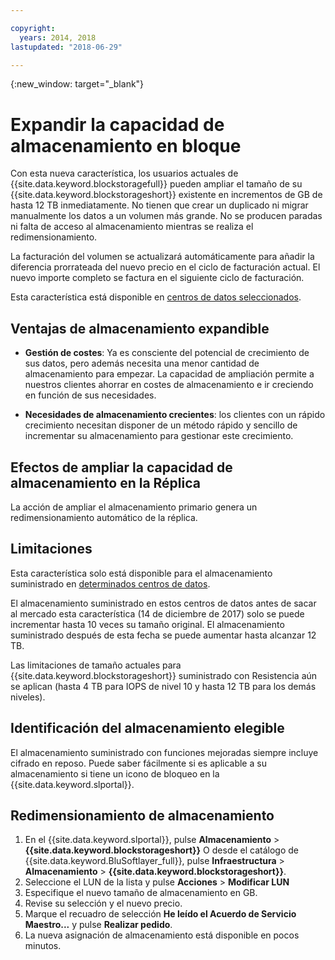 ```yaml
---

copyright:
  years: 2014, 2018
lastupdated: "2018-06-29"

---
```

{:new_window: target="_blank"}

# Expandir la capacidad de almacenamiento en bloque

Con esta nueva característica, los usuarios actuales de {{site.data.keyword.blockstoragefull}} pueden ampliar el tamaño de su {{site.data.keyword.blockstorageshort}} existente en incrementos de GB de hasta 12 TB inmediatamente. No tienen que crear un duplicado ni migrar manualmente los datos a un volumen más grande. No se producen paradas ni falta de acceso al almacenamiento mientras se realiza el redimensionamiento. 

La facturación del volumen se actualizará automáticamente para añadir la diferencia prorrateada del nuevo precio en el ciclo de facturación actual. El nuevo importe completo se factura en el siguiente ciclo de facturación.

Esta característica está disponible en [centros de datos seleccionados](new-ibm-block-and-file-storage-location-and-features.html). 

## Ventajas de almacenamiento expandible

- **Gestión de costes**: Ya es consciente del potencial de crecimiento de sus datos, pero además necesita una menor cantidad de almacenamiento para empezar. La capacidad de ampliación permite a nuestros clientes ahorrar en costes de almacenamiento e ir creciendo en función de sus necesidades.  

- **Necesidades de almacenamiento crecientes**: los clientes con un rápido crecimiento necesitan disponer de un método rápido y sencillo de incrementar su almacenamiento para gestionar este crecimiento.

## Efectos de ampliar la capacidad de almacenamiento en la Réplica

La acción de ampliar el almacenamiento primario genera un redimensionamiento automático de la réplica. 

## Limitaciones

Esta característica solo está disponible para el almacenamiento suministrado en [determinados centros de datos](new-ibm-block-and-file-storage-location-and-features.html). 

El almacenamiento suministrado en estos centros de datos antes de sacar al mercado esta característica (14 de diciembre de 2017) solo se puede incrementar hasta 10 veces su tamaño original. El almacenamiento suministrado después de esta fecha se puede aumentar hasta alcanzar 12 TB. 

Las limitaciones de tamaño actuales para {{site.data.keyword.blockstorageshort}} suministrado con Resistencia aún se aplican (hasta 4 TB para IOPS de nivel 10 y hasta 12 TB para los demás niveles).

## Identificación del almacenamiento elegible

El almacenamiento suministrado con funciones mejoradas siempre incluye cifrado en reposo. Puede saber fácilmente si es aplicable a su almacenamiento si tiene un icono de bloqueo en la {{site.data.keyword.slportal}}. 

## Redimensionamiento de almacenamiento

1. En el {{site.data.keyword.slportal}}, pulse **Almacenamiento** > **{{site.data.keyword.blockstorageshort}}** O desde el catálogo de {{site.data.keyword.BluSoftlayer_full}}, pulse **Infraestructura** > **Almacenamiento** > **{{site.data.keyword.blockstorageshort}}**.
2. Seleccione el LUN de la lista y pulse **Acciones** > **Modificar LUN**
3. Especifique el nuevo tamaño de almacenamiento en GB.
4. Revise su selección y el nuevo precio.
5. Marque el recuadro de selección **He leído el Acuerdo de Servicio Maestro...** y pulse **Realizar pedido**.
6. La nueva asignación de almacenamiento está disponible en pocos minutos.
